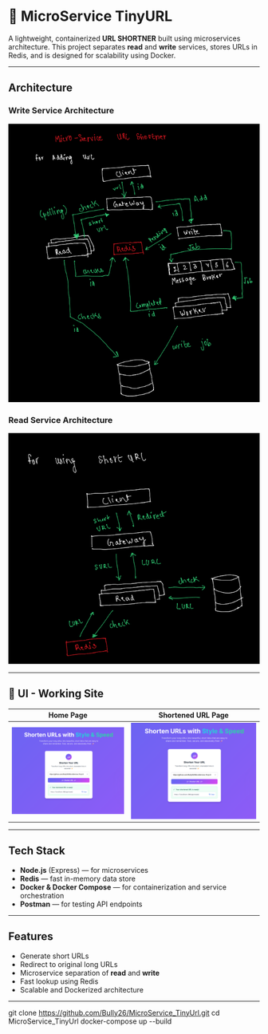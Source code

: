 # 🔗 MicroService TinyURL

A lightweight, containerized **URL SHORTNER** built using microservices architecture. This project separates **read** and **write** services, stores URLs in Redis, and is designed for scalability using Docker.

---

##  Architecture

###  Write Service Architecture

![Write Architecture](ss/write.png)

###  Read Service Architecture

![Read Architecture](ss/read.png)

---

## 📸 UI - Working Site

| Home Page | Shortened URL Page |
|-----------|---------------------|
| ![Home Screenshot](ss/home.png) | ![Shorten Screenshot](ss/shorten.png) |

---

##  Tech Stack

- **Node.js** (Express) — for microservices
- **Redis** — fast in-memory data store
- **Docker & Docker Compose** — for containerization and service orchestration
- **Postman** — for testing API endpoints

---

##  Features

- Generate short URLs
- Redirect to original long URLs
- Microservice separation of **read** and **write**
- Fast lookup using Redis
- Scalable and Dockerized architecture

---
git clone https://github.com/Bully26/MicroService_TinyUrl.git
cd MicroService_TinyUrl
docker-compose up --build
